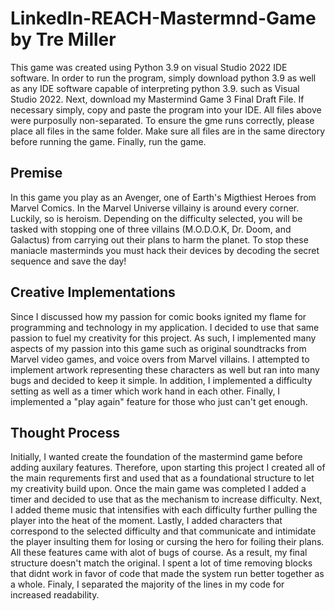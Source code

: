 # LinkedIn-REACH-Mastermnd-Game by Tre Miller

This game was created using Python 3.9 on visual Studio 2022 IDE software. In order to run the program, simply download python 3.9 as well as any IDE software capable of interpreting python 3.9. such as Visual Studio 2022. Next, download my Mastermind Game 3 Final Draft File. If necessary simply, copy and paste the program into your IDE.  All files above were purposully non-separated. To ensure the gme runs correctly, please place all files in the same folder. Make sure all files are in the same directory before running the game. Finally, run the game. 

## Premise
In this game you play as an Avenger, one of Earth's Migthiest Heroes from Marvel Comics. In the Marvel Universe villainy is around every corner. Luckily, so is heroism. Depending on the difficulty selected, you will be tasked with stopping one of three villains (M.O.D.O.K, Dr. Doom, and Galactus) from carrying out their plans to harm the planet. To stop these maniacle masterminds you must hack their devices by decoding the secret sequence and save the day!

## Creative Implementations

Since I discussed how my passion for comic books ignited my flame for programming and technology in my application. I decided to use that same passion to fuel my creativity for this project. As such, I implemented many aspects of my passion into this game such as original soundtracks from Marvel video games, and voice overs from Marvel villains. I attempted to implement artwork representing these characters as well but ran into many bugs and decided to keep it simple. In addition, I implemented a difficulty setting as well as a timer which work hand in each other. Finally, I implemented a "play again" feature for those who just can't get enough.

## Thought Process

Initially, I wanted create the foundation of the mastermind game before adding auxilary features. Therefore, upon starting this project I created all of the main requrements first and used that as a foundational structure to let my creativity build upon. Once the main game was completed I added a timer and decided to use that as the mechanism to increase difficulty. Next, I added theme music that intensifies with each difficulty further pulling the player into the heat of the moment. Lastly, I added characters that correspond to the selected difficulty and that communicate and intimidate the player insulting them for losing or cursing the hero for foiling their plans. All these features came with alot of bugs of course. As a result, my final structure doesn't match the original. I spent a lot of time removing blocks that didnt work in favor of code that made the system run better together as a whole. Finaly, I separated the majority of the lines in my code for increased readability.

